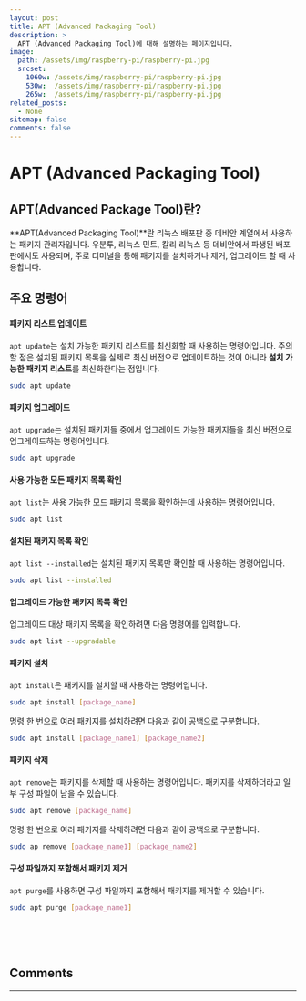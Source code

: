 ```yaml
---
layout: post
title: APT (Advanced Packaging Tool)
description: >
  APT (Advanced Packaging Tool)에 대해 설명하는 페이지입니다.
image: 
  path: /assets/img/raspberry-pi/raspberry-pi.jpg
  srcset:
    1060w: /assets/img/raspberry-pi/raspberry-pi.jpg
    530w:  /assets/img/raspberry-pi/raspberry-pi.jpg
    265w:  /assets/img/raspberry-pi/raspberry-pi.jpg
related_posts:
  - None
sitemap: false
comments: false
---
```


# APT (Advanced Packaging Tool)

## APT(Advanced Package Tool)란?

**APT(Advanced Packaging Tool)**란 리눅스 배포판 중 데비안 계열에서 사용하는 패키지 관리자입니다. 우분투, 리눅스 민트, 칼리 리눅스 등 데비안에서 파생된 배포판에서도 사용되며, 주로 터미널을 통해 패키지를 설치하거나 제거, 업그레이드 할 때 사용합니다.

## 주요 명령어

#### 패키지 리스트 업데이트
`apt update`는 설치 가능한 패키지 리스트를 최신화할 때 사용하는 명령어입니다.
주의할 점은 설치된 패키지 목록을 실제로 최신 버전으로 업데이트하는 것이 아니라 **설치 가능한 패키지 리스트**를 최신화한다는 점입니다.
```bash
sudo apt update
```

#### 패키지 업그레이드
`apt upgrade`는 설치된 패키지들 중에서 업그레이드 가능한 패키지들을 최신 버전으로 업그레이드하는 명령어입니다.
```bash
sudo apt upgrade
```

#### 사용 가능한 모든 패키지 목록 확인
`apt list`는 사용 가능한 모드 패키지 목록을 확인하는데 사용하는 명령어입니다.
```bash
sudo apt list
```

#### 설치된 패키지 목록 확인
`apt list --installed`는 설치된 패키지 목록만 확인할 때 사용하는 명령어입니다.
```bash
sudo apt list --installed
```

#### 업그레이드 가능한 패키지 목록 확인
업그레이드 대상 패키지 목록을 확인하려면 다음 명령어를 입력합니다.
```bash
sudo apt list --upgradable
```

#### 패키지 설치
`apt install`은 패키지를 설치할 때 사용하는 명령어입니다.
```bash
sudo apt install [package_name]
```
명령 한 번으로 여러 패키지를 설치하려면 다음과 같이 공백으로 구분합니다.
```bash
sudo apt install [package_name1] [package_name2]
```

#### 패키지 삭제
`apt remove`는 패키지를 삭제할 때 사용하는 명령어입니다.
패키지를 삭제하더라고 일부 구성 파일이 남을 수 있습니다.
```bash
sudo apt remove [package_name]
```
명령 한 번으로 여러 패키지를 삭제하려면 다음과 같이 공백으로 구분합니다.
```bash
sudo ap remove [package_name1] [package_name2]
```

#### 구성 파일까지 포함해서 패키지 제거
`apt purge`를 사용하면 구성 파일까지 포함해서 패키지를 제거할 수 있습니다.
```bash
sudo apt purge [package_name1]
```

<br />
<br />
<br />

## Comments
<hr />
<script
  src="https://utteranc.es/client.js"
  repo="HyunJinNo/HyunJinNo.github.io"
  issue-term="pathname"
  theme="github-light"
  crossorigin="anonymous"
  async
></script>